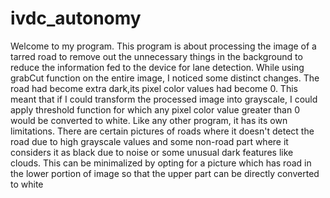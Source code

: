# ivdc_autonomy
Welcome to my program. This program is about processing the image of a tarred road to remove out the unnecessary things 
in the background to reduce the information fed to the device for lane detection. While using grabCut function on the entire image,
I noticed some distinct changes. The road had become extra dark,its pixel color values had become 0. This meant that if I could 
transform the processed image into grayscale, I could apply threshold function for which any pixel color value greater than 0 would 
be converted to white.
Like any other program, it has its own limitations. There are certain pictures of roads where it doesn't detect the road due to high grayscale values and some non-road part where it considers it as black due to noise or some unusual dark features like clouds. This can be minimalized by opting for a picture which has road in the lower portion of image so that the upper part can be directly converted to white